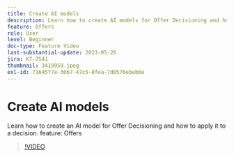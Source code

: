 ```yaml
---
title: Create AI models
description: Learn how to create AI models for Offer Decisioning and how to apply it to a decision.
feature: Offers
role: User
level: Beginner
doc-type: Feature Video
last-substantial-update: 2023-05-26
jira: KT-7541
thumbnail: 3419959.jpeg
exl-id: 71645f7e-3067-47c5-8fea-7d0576ebeb6e
---
```

# Create AI models

Learn how to create an AI model for Offer Decisioning and how to apply it to a decision.
feature: Offers

>[!VIDEO](https://video.tv.adobe.com/v/3419959/?learn=on)
